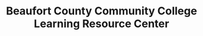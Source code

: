 ---
layout: repo
title: "Beaufort County Community College Learning Resource Center"
id: 5216
permalink: repos/5216/
---